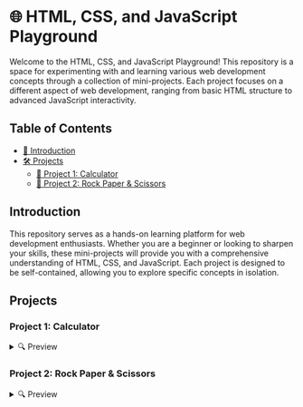 # 🌐 HTML, CSS, and JavaScript Playground

Welcome to the HTML, CSS, and JavaScript Playground! This repository is a space for experimenting with and learning various web development concepts through a collection of mini-projects. Each project focuses on a different aspect of web development, ranging from basic HTML structure to advanced JavaScript interactivity.

## Table of Contents
- [📖 Introduction](#introduction)
- [🛠️ Projects](#projects)
  - [🔢 Project 1: Calculator](#project-1-calculator)
  - [🔢 Project 2: Rock Paper & Scissors](#project-2-Rock-Paper-&Scissors)
 
## Introduction
This repository serves as a hands-on learning platform for web development enthusiasts. Whether you are a beginner or looking to sharpen your skills, these mini-projects will provide you with a comprehensive understanding of HTML, CSS, and JavaScript. Each project is designed to be self-contained, allowing you to explore specific concepts in isolation.

## Projects

### Project 1: Calculator

<details>
  <summary>🔍 Preview</summary>
  <table>
    <tr>
      <td>
        <p>A simple calculator application built using HTML, CSS, and JavaScript. This project covers the basics of creating interactive web applications.</p>
      </td>
      <td>
        <img loading="lazy" src="git_img/Calculator.png" alt="Calculator Project Preview" style="max-width: 100%; height: auto; border: 1px solid #ddd; border-radius: 4px; padding: 5px;">
      </td>
    </tr>
  </table>
</details>

### Project 2: Rock Paper & Scissors

<details>
  <summary>🔍 Preview</summary>
  <table>
    <tr>
      <td>
        <p>We explore game logic implementation for both player vs. player and player vs. system modes. Additionally, we understand how to handle user inputs, generate random numbers for 
            the system's moves, and dynamically update the game's outcome, enhancing our skills in creating interactive, user-friendly web applications.</p>
      </td>
      <td>
        <img loading="lazy" src="Study Buddy/git_img/RpS.png" alt="Project Preview" style="max-width: 100%; height: auto; border: 1px solid #ddd; border-radius: 4px; padding: 5px;">
      </td>
    </tr>
  </table>
